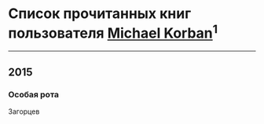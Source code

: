 # Список прочитанных книг пользователя [Michael Korban](http://my.mail.ru/mail/mkorban/)<sup>1</sup>
---

## 2015

### Особая рота
Загорцев



